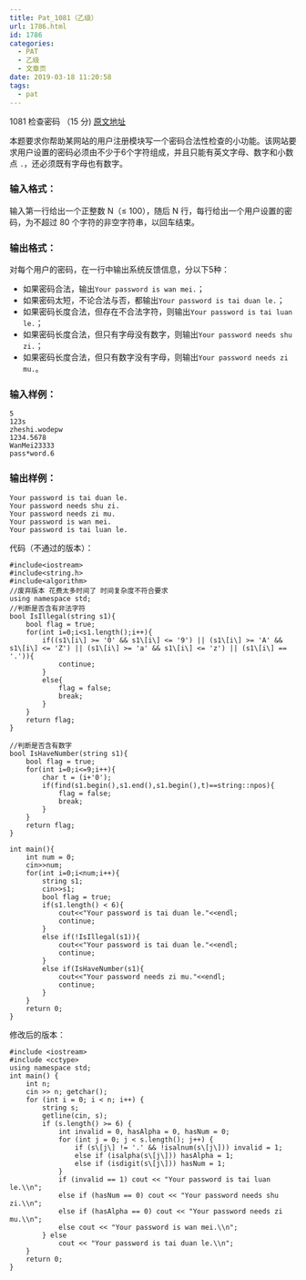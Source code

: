 ```yaml
---
title: Pat_1081（乙级）
url: 1786.html
id: 1786
categories:
  - PAT
  - 乙级
  - 文章页
date: 2019-03-18 11:20:58
tags:
  - pat
---
```


1081 检查密码 （15 分) [原文地址](https://pintia.cn/problem-sets/994805260223102976/problems/994805261217153024)

本题要求你帮助某网站的用户注册模块写一个密码合法性检查的小功能。该网站要求用户设置的密码必须由不少于6个字符组成，并且只能有英文字母、数字和小数点 `.`，还必须既有字母也有数字。

### 输入格式：

输入第一行给出一个正整数 N（≤ 100），随后 N 行，每行给出一个用户设置的密码，为不超过 80 个字符的非空字符串，以回车结束。

### 输出格式：

对每个用户的密码，在一行中输出系统反馈信息，分以下5种：

*   如果密码合法，输出`Your password is wan mei.`；
*   如果密码太短，不论合法与否，都输出`Your password is tai duan le.`；
*   如果密码长度合法，但存在不合法字符，则输出`Your password is tai luan le.`；
*   如果密码长度合法，但只有字母没有数字，则输出`Your password needs shu zi.`；
*   如果密码长度合法，但只有数字没有字母，则输出`Your password needs zi mu.`。

### 输入样例：

    5
    123s
    zheshi.wodepw
    1234.5678
    WanMei23333
    pass*word.6
    

### 输出样例：

    Your password is tai duan le.
    Your password needs shu zi.
    Your password needs zi mu.
    Your password is wan mei.
    Your password is tai luan le.

代码（不通过的版本）：
```
#include<iostream>
#include<string.h>
#include<algorithm>
//废弃版本 花费太多时间了 时间复杂度不符合要求
using namespace std;
//判断是否含有非法字符
bool IsIllegal(string s1){
    bool flag = true;
    for(int i=0;i<s1.length();i++){
        if((s1\[i\] >= '0' && s1\[i\] <= '9') || (s1\[i\] >= 'A' && s1\[i\] <= 'Z') || (s1\[i\] >= 'a' && s1\[i\] <= 'z') || (s1\[i\] == '.')){
            continue;
        }
        else{
            flag = false;
            break;
        }
    }
    return flag;
}

//判断是否含有数字
bool IsHaveNumber(string s1){
    bool flag = true;
    for(int i=0;i<=9;i++){
        char t = (i+'0');
        if(find(s1.begin(),s1.end(),s1.begin(),t)==string::npos){
            flag = false;
            break;
        }
    }
    return flag;
}

int main(){
    int num = 0;
    cin>>num;
    for(int i=0;i<num;i++){
        string s1;
        cin>>s1;
        bool flag = true;
        if(s1.length() < 6){
            cout<<"Your password is tai duan le."<<endl;
            continue;
        }
        else if(!IsIllegal(s1)){
            cout<<"Your password is tai duan le."<<endl;
            continue;
        }
        else if(IsHaveNumber(s1){
            cout<<"Your password needs zi mu."<<endl;
            continue;
        }
    }
    return 0;
}
```
修改后的版本：
```
#include <iostream>
#include <cctype>
using namespace std;
int main() {
    int n;
    cin >> n; getchar();
    for (int i = 0; i < n; i++) {
        string s;
        getline(cin, s);
        if (s.length() >= 6) {
            int invalid = 0, hasAlpha = 0, hasNum = 0;
            for (int j = 0; j < s.length(); j++) {
                if (s\[j\] != '.' && !isalnum(s\[j\])) invalid = 1;
                else if (isalpha(s\[j\])) hasAlpha = 1;
                else if (isdigit(s\[j\])) hasNum = 1;
            }
            if (invalid == 1) cout << "Your password is tai luan le.\\n";
            else if (hasNum == 0) cout << "Your password needs shu zi.\\n";
            else if (hasAlpha == 0) cout << "Your password needs zi mu.\\n";
            else cout << "Your password is wan mei.\\n";
        } else
            cout << "Your password is tai duan le.\\n";
    }
    return 0;
}
```